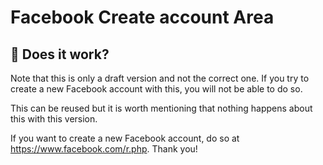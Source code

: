 # Facebook Create account Area

## 📏 Does it work?
Note that this is only a draft version and not the correct one. If you try to create a new Facebook account with this, you will not be able to do so.

This can be reused but it is worth mentioning that nothing happens about this with this version.

If you want to create a new Facebook account, do so at https://www.facebook.com/r.php. Thank you!
